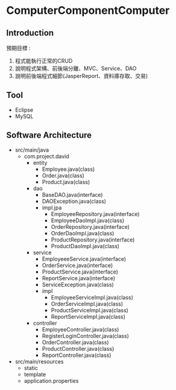 # ComputerComponentComputer
## Introduction
預期目標 :<br>
1. 程式能執行正常的CRUD
2. 說明程式架構、前後端分離、MVC、Service、DAO
3. 說明前後端程式細節(JasperReport、資料庫存取、交易)
## Tool
- Eclipse
- MySQL
## Software Architecture
- src/main/java
  - com.project.david
    - entity
      - Employee.java(class)
      - Order.java(class)
      - Product.java(class)
    - dao
      - BaseDAO.java(interface)
      - DAOException.java(class)
      - impl.jpa
        - EmployeeRepository.java(interface)
        - EmployeeDaoImpl.java(class)
        - OrderRepository.java(interface)
        - OrderDaoImpl.java(class)
        - ProductRepository.java(interface)
        - ProductDaoImpl.java(class)
    - service
      - EmployeeeService.java(interface)
      - OrderService.java(interface)
      - ProductService.java(interface)
      - ReportService.java(interface)
      - ServiceException.java(class)
      - impl
        - EmployeeServiceImpl.java(class)
        - OrderServiceImpl.java(class)
        - ProductServiceImpl.java(class)
        - ReportServiceImpl.java(class)
    - controller
      - EmployeeController.java(class)
      - RegisterLoginController.java(class)
      - OrderController.java(class)
      - ProductController.java(class)
      - ReportController.java(class)
- src/main/resources
  - static
  - template
  - application.properties
